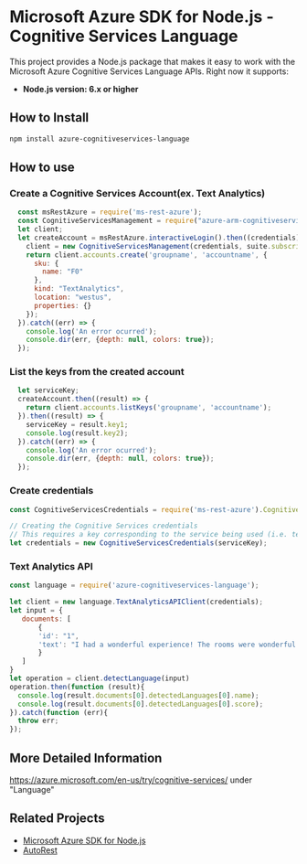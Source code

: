# Microsoft Azure SDK for Node.js - Cognitive Services Language

This project provides a Node.js package that makes it easy to work with the Microsoft Azure Cognitive Services Language APIs. Right now it supports:
- **Node.js version: 6.x or higher**


## How to Install

```bash
npm install azure-cognitiveservices-language
```

## How to use

### Create a Cognitive Services Account(ex. Text Analytics)

```javascript
  const msRestAzure = require('ms-rest-azure');
  const CognitiveServicesManagement = require("azure-arm-cognitiveservices");
  let client;
  let createAccount = msRestAzure.interactiveLogin().then((credentials) => {
    client = new CognitiveServicesManagement(credentials, suite.subscriptionId);
    return client.accounts.create('groupname', 'accountname', {
      sku: {
        name: "F0"
      },
      kind: "TextAnalytics",
      location: "westus",
      properties: {}
    });
  }).catch((err) => {
    console.log('An error ocurred');
    console.dir(err, {depth: null, colors: true});
  });
```

### List the keys from the created account

```javascript
  let serviceKey;
  createAccount.then((result) => {
    return client.accounts.listKeys('groupname', 'accountname');
  }).then((result) => {
    serviceKey = result.key1;
    console.log(result.key2);
  }).catch((err) => {
    console.log('An error ocurred');
    console.dir(err, {depth: null, colors: true});
  });
```

### Create credentials

 ```javascript
 const CognitiveServicesCredentials = require('ms-rest-azure').CognitiveServicesCredentials;

 // Creating the Cognitive Services credentials
 // This requires a key corresponding to the service being used (i.e. text-analytics, etc)
 let credentials = new CognitiveServicesCredentials(serviceKey);
 ```

### Text Analytics API

 ```javascript
 const language = require('azure-cognitiveservices-language');

 let client = new language.TextAnalyticsAPIClient(credentials);
 let input = {
    documents: [
        {
        'id': "1",
        'text': "I had a wonderful experience! The rooms were wonderful and the staff was helpful."
        }
    ]
 }
 let operation = client.detectLanguage(input)
 operation.then(function (result){
   console.log(result.documents[0].detectedLanguages[0].name);
   console.log(result.documents[0].detectedLanguages[0].score);
 }).catch(function (err){
   throw err;
 });
 ```

## More Detailed Information

https://azure.microsoft.com/en-us/try/cognitive-services/ under "Language"

## Related Projects

- [Microsoft Azure SDK for Node.js](https://github.com/Azure/azure-sdk-for-node)
- [AutoRest](https://github.com/Azure/autorest)
